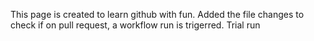 This page is created to learn github with fun.
Added the file changes to check if on pull request, a workflow run is trigerred.
Trial run
